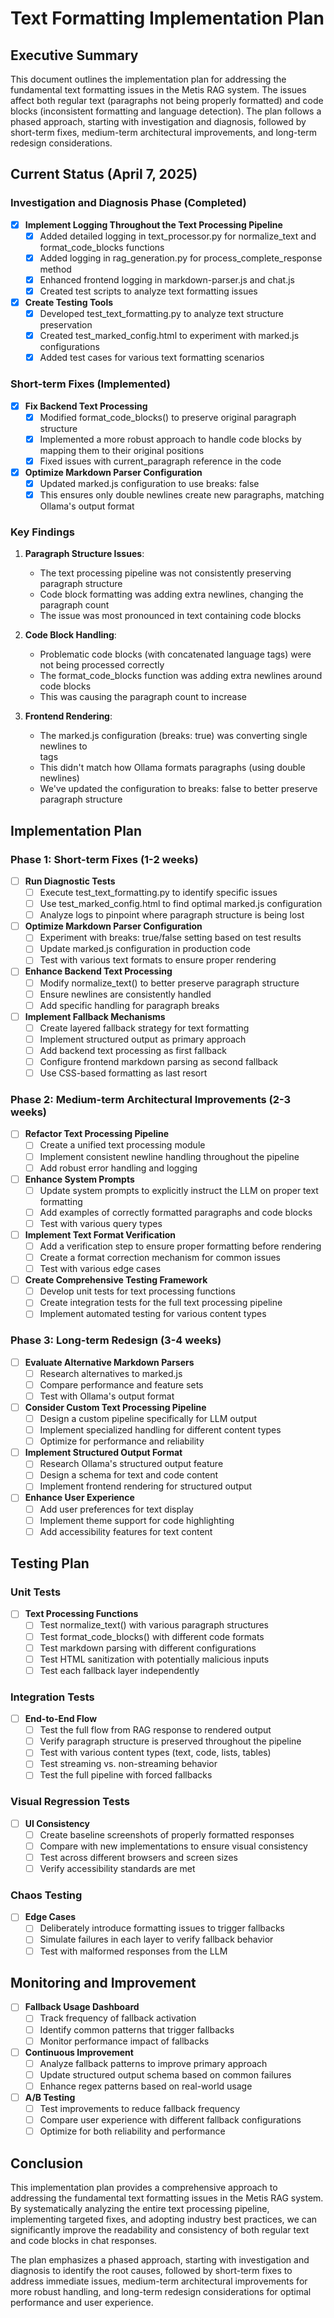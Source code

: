 # Text Formatting Implementation Plan

## Executive Summary

This document outlines the implementation plan for addressing the fundamental text formatting issues in the Metis RAG system. The issues affect both regular text (paragraphs not being properly formatted) and code blocks (inconsistent formatting and language detection). The plan follows a phased approach, starting with investigation and diagnosis, followed by short-term fixes, medium-term architectural improvements, and long-term redesign considerations.

## Current Status (April 7, 2025)

### Investigation and Diagnosis Phase (Completed)

- [x] **Implement Logging Throughout the Text Processing Pipeline**
  - [x] Added detailed logging in text_processor.py for normalize_text and format_code_blocks functions
  - [x] Added logging in rag_generation.py for process_complete_response method
  - [x] Enhanced frontend logging in markdown-parser.js and chat.js
  - [x] Created test scripts to analyze text formatting issues

- [x] **Create Testing Tools**
  - [x] Developed test_text_formatting.py to analyze text structure preservation
  - [x] Created test_marked_config.html to experiment with marked.js configurations
  - [x] Added test cases for various text formatting scenarios

### Short-term Fixes (Implemented)

- [x] **Fix Backend Text Processing**
  - [x] Modified format_code_blocks() to preserve original paragraph structure
  - [x] Implemented a more robust approach to handle code blocks by mapping them to their original positions
  - [x] Fixed issues with current_paragraph reference in the code

- [x] **Optimize Markdown Parser Configuration**
  - [x] Updated marked.js configuration to use breaks: false
  - [x] This ensures only double newlines create new paragraphs, matching Ollama's output format

### Key Findings

1. **Paragraph Structure Issues**:
   - The text processing pipeline was not consistently preserving paragraph structure
   - Code block formatting was adding extra newlines, changing the paragraph count
   - The issue was most pronounced in text containing code blocks

2. **Code Block Handling**:
   - Problematic code blocks (with concatenated language tags) were not being processed correctly
   - The format_code_blocks function was adding extra newlines around code blocks
   - This was causing the paragraph count to increase

3. **Frontend Rendering**:
   - The marked.js configuration (breaks: true) was converting single newlines to <br> tags
   - This didn't match how Ollama formats paragraphs (using double newlines)
   - We've updated the configuration to breaks: false to better preserve paragraph structure

## Implementation Plan

### Phase 1: Short-term Fixes (1-2 weeks)

- [ ] **Run Diagnostic Tests**
  - [ ] Execute test_text_formatting.py to identify specific issues
  - [ ] Use test_marked_config.html to find optimal marked.js configuration
  - [ ] Analyze logs to pinpoint where paragraph structure is being lost

- [ ] **Optimize Markdown Parser Configuration**
  - [ ] Experiment with breaks: true/false setting based on test results
  - [ ] Update marked.js configuration in production code
  - [ ] Test with various text formats to ensure proper rendering

- [ ] **Enhance Backend Text Processing**
  - [ ] Modify normalize_text() to better preserve paragraph structure
  - [ ] Ensure newlines are consistently handled
  - [ ] Add specific handling for paragraph breaks

- [ ] **Implement Fallback Mechanisms**
  - [ ] Create layered fallback strategy for text formatting
  - [ ] Implement structured output as primary approach
  - [ ] Add backend text processing as first fallback
  - [ ] Configure frontend markdown parsing as second fallback
  - [ ] Use CSS-based formatting as last resort

### Phase 2: Medium-term Architectural Improvements (2-3 weeks)

- [ ] **Refactor Text Processing Pipeline**
  - [ ] Create a unified text processing module
  - [ ] Implement consistent newline handling throughout the pipeline
  - [ ] Add robust error handling and logging

- [ ] **Enhance System Prompts**
  - [ ] Update system prompts to explicitly instruct the LLM on proper text formatting
  - [ ] Add examples of correctly formatted paragraphs and code blocks
  - [ ] Test with various query types

- [ ] **Implement Text Format Verification**
  - [ ] Add a verification step to ensure proper formatting before rendering
  - [ ] Create a format correction mechanism for common issues
  - [ ] Test with various edge cases

- [ ] **Create Comprehensive Testing Framework**
  - [ ] Develop unit tests for text processing functions
  - [ ] Create integration tests for the full text processing pipeline
  - [ ] Implement automated testing for various content types

### Phase 3: Long-term Redesign (3-4 weeks)

- [ ] **Evaluate Alternative Markdown Parsers**
  - [ ] Research alternatives to marked.js
  - [ ] Compare performance and feature sets
  - [ ] Test with Ollama's output format

- [ ] **Consider Custom Text Processing Pipeline**
  - [ ] Design a custom pipeline specifically for LLM output
  - [ ] Implement specialized handling for different content types
  - [ ] Optimize for performance and reliability

- [ ] **Implement Structured Output Format**
  - [ ] Research Ollama's structured output feature
  - [ ] Design a schema for text and code content
  - [ ] Implement frontend rendering for structured output

- [ ] **Enhance User Experience**
  - [ ] Add user preferences for text display
  - [ ] Implement theme support for code highlighting
  - [ ] Add accessibility features for text content

## Testing Plan

### Unit Tests

- [ ] **Text Processing Functions**
  - [ ] Test normalize_text() with various paragraph structures
  - [ ] Test format_code_blocks() with different code formats
  - [ ] Test markdown parsing with different configurations
  - [ ] Test HTML sanitization with potentially malicious inputs
  - [ ] Test each fallback layer independently

### Integration Tests

- [ ] **End-to-End Flow**
  - [ ] Test the full flow from RAG response to rendered output
  - [ ] Verify paragraph structure is preserved throughout the pipeline
  - [ ] Test with various content types (text, code, lists, tables)
  - [ ] Test streaming vs. non-streaming behavior
  - [ ] Test the full pipeline with forced fallbacks

### Visual Regression Tests

- [ ] **UI Consistency**
  - [ ] Create baseline screenshots of properly formatted responses
  - [ ] Compare with new implementations to ensure visual consistency
  - [ ] Test across different browsers and screen sizes
  - [ ] Verify accessibility standards are met

### Chaos Testing

- [ ] **Edge Cases**
  - [ ] Deliberately introduce formatting issues to trigger fallbacks
  - [ ] Simulate failures in each layer to verify fallback behavior
  - [ ] Test with malformed responses from the LLM

## Monitoring and Improvement

- [ ] **Fallback Usage Dashboard**
  - [ ] Track frequency of fallback activation
  - [ ] Identify common patterns that trigger fallbacks
  - [ ] Monitor performance impact of fallbacks

- [ ] **Continuous Improvement**
  - [ ] Analyze fallback patterns to improve primary approach
  - [ ] Update structured output schema based on common failures
  - [ ] Enhance regex patterns based on real-world usage

- [ ] **A/B Testing**
  - [ ] Test improvements to reduce fallback frequency
  - [ ] Compare user experience with different fallback configurations
  - [ ] Optimize for both reliability and performance

## Conclusion

This implementation plan provides a comprehensive approach to addressing the fundamental text formatting issues in the Metis RAG system. By systematically analyzing the entire text processing pipeline, implementing targeted fixes, and adopting industry best practices, we can significantly improve the readability and consistency of both regular text and code blocks in chat responses.

The plan emphasizes a phased approach, starting with investigation and diagnosis to identify the root causes, followed by short-term fixes to address immediate issues, medium-term architectural improvements for more robust handling, and long-term redesign considerations for optimal performance and user experience.